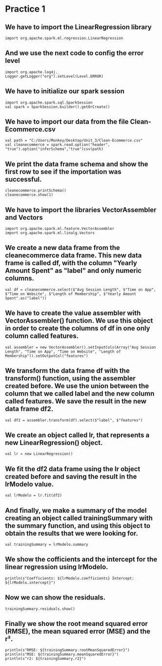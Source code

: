 # Practice 1

## We have to import the LinearRegression library
    import org.apache.spark.ml.regression.LinearRegression

## And we use the next code to config the error level
    import org.apache.log4j._
    Logger.getLogger("org").setLevel(Level.ERROR)

## We have to initialize our spark session
    import org.apache.spark.sql.SparkSession
    val spark = SparkSession.builder().getOrCreate()

## We have to import our data from the file Clean-Ecommerce.csv
    val path = "C:/Users/Monkey/Desktop/Unit_3/Clean-Ecommerce.csv"
    val cleanecommerce = spark.read.option("header", "true").option("inferSchema","true")csv(path)

## We print the data frame schema and show the first row to see if the importation was successful.
    cleanecommerce.printSchema()
    cleanecommerce.show(1)

## We have to import the libraries VectorAssembler and Vectors
    import org.apache.spark.ml.feature.VectorAssembler
    import org.apache.spark.ml.linalg.Vectors

## We create a new data frame from the cleanecommerce data frame. This new data frame is called df, with the column "Yearly Amount Spent" as "label" and only numeric columns.
    val df = cleanecommerce.select($"Avg Session Length", $"Time on App", $"Time on Website", $"Length of Membership", $"Yearly Amount Spent".as("label"))

## We have to create the value assembler with VectorAssembler() function. We use this object in order to create the columns of df in one only column called features.
    val assembler = new VectorAssembler().setInputCols(Array("Avg Session Length", "Time on App", "Time on Website", "Length of Membership")).setOutputCol("features")

## We transform the data frame df with the transform() function, using the assembler created before. We use the union between the column that we called label and the new column called features. We save the result in the new data frame df2.
    val df2 = assembler.transform(df).select($"label", $"features")

## We create an object called lr, that represents a new LinearRegression() object.
    val lr = new LinearRegression()

## We fit the df2 data frame using the lr object created before and saving the result in the lrModelo value.
    val lrModelo = lr.fit(df2)

## And finally, we make a summary of the model creating an object called trainingSummary with the summary function, and using this object to obtain the results that we were looking for.
    val trainingSummary = lrModelo.summary

## We show the cofficients and the intercept for the linear regression using lrModelo.
    println(s"Coefficients: ${lrModelo.coefficients} Intercept: ${lrModelo.intercept}")

## Now we can show the residuals.
    trainingSummary.residuals.show()

##  Finally we show the root meand squared error (RMSE), the mean squared error (MSE) and the r².
    println(s"RMSE: ${trainingSummary.rootMeanSquaredError}")
    println(s"MSE: ${trainingSummary.meanSquaredError}")
    println(s"r2: ${trainingSummary.r2}")